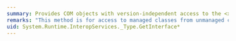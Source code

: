 ```yaml
---
summary: Provides COM objects with version-independent access to the <xref href="erload:System.Type.GetInterface"></xref> method.
remarks: "This method is for access to managed classes from unmanaged code, and should not be called from managed code.  \n  \n The <xref:System.Type.GetInterface%2A?displayProperty=fullName> method gets a specific interface implemented or inherited by the current <xref:System.Type>."
uid: System.Runtime.InteropServices._Type.GetInterface*
---
```


